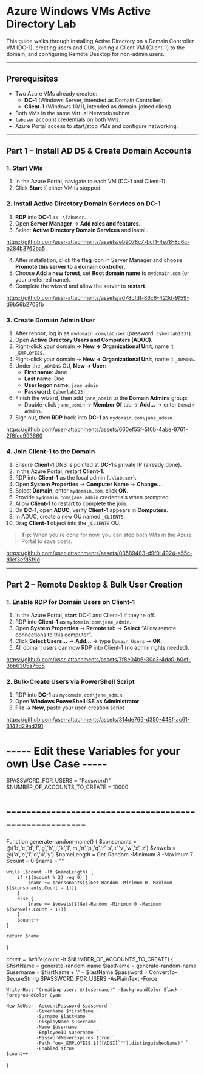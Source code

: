 # Azure Windows VMs Active Directory Lab

This guide walks through installing Active Directory on a Domain Controller VM (DC-1), creating users and OUs, joining a Client VM (Client-1) to the domain, and configuring Remote Desktop for non-admin users.  

---

## Prerequisites

- Two Azure VMs already created:
  - **DC-1** (Windows Server, intended as Domain Controller)
  - **Client-1** (Windows 10/11, intended as domain-joined client)
- Both VMs in the same Virtual Network/subnet.
- `labuser` account credentials on both VMs.
- Azure Portal access to start/stop VMs and configure networking.

---

## Part 1 – Install AD DS & Create Domain Accounts

### 1. Start VMs
1. In the Azure Portal, navigate to each VM (DC-1 and Client-1).
2. Click **Start** if either VM is stopped.

### 2. Install Active Directory Domain Services on DC-1
1. **RDP** into **DC-1** as `.\labuser`.
2. Open **Server Manager** → **Add roles and features**.
3. Select **Active Directory Domain Services** and install.

https://github.com/user-attachments/assets/eb9078c7-bcf1-4e78-8c6c-b284b3762ba5
   
4. After installation, click the **flag** icon in Server Manager and choose **Promote this server to a domain controller**.
5. Choose **Add a new forest**, set **Root domain name** to `mydomain.com` (or your preferred name).
6. Complete the wizard and allow the server to **restart**.


https://github.com/user-attachments/assets/ad78bfdf-86c6-423d-9f59-d9b56b2703fb


### 3. Create Domain Admin User
1. After reboot, log in as `mydomain.com\labuser` (password: `Cyberlab123!`).
2. Open **Active Directory Users and Computers (ADUC)**.
3. Right-click your domain → **New → Organizational Unit**, name it `_EMPLOYEES`.
4. Right-click your domain → **New → Organizational Unit**, name it `_ADMINS`.
5. Under the `_ADMINS` OU, **New → User**:
   - **First name**: Jane  
   - **Last name**: Doe  
   - **User logon name**: `jane_admin`  
   - **Password**: `Cyberlab123!`  
6. Finish the wizard, then add `jane_admin` to the **Domain Admins** group:
   - Double-click `jane_admin` → **Member Of** tab → **Add…** → enter `Domain Admins`.
7. Sign out, then **RDP** back into **DC-1** as `mydomain.com\jane_admin`.


https://github.com/user-attachments/assets/660ef55f-5f0b-4abe-9761-2f6fec993660


### 4. Join Client-1 to the Domain
1. Ensure **Client-1** DNS is pointed at **DC-1**’s private IP (already done).
2. In the Azure Portal, restart **Client-1**.
3. RDP into **Client-1** as the local admin (`.\labuser`).
4. Open **System Properties** → **Computer Name** → **Change…**.
5. Select **Domain**, enter `mydomain.com`, click **OK**.
6. Provide `mydomain.com\jane_admin` credentials when prompted.
7. Allow **Client-1** to restart to complete the join.
8. On **DC-1**, open **ADUC**, verify **Client-1** appears in **Computers**.
9. In ADUC, create a new OU named `_CLIENTS`.
10. Drag **Client-1** object into the `_CLIENTS` OU.

> **Tip:** When you’re done for now, you can stop both VMs in the Azure Portal to save costs.



https://github.com/user-attachments/assets/03589483-d9f0-4924-a55c-d1ef3efd5f9d



---

## Part 2 – Remote Desktop & Bulk User Creation

### 1. Enable RDP for Domain Users on Client-1
1. In the Azure Portal, **start** DC-1 and Client-1 if they’re off.
2. RDP into **Client-1** as `mydomain.com\jane_admin`.
3. Open **System Properties** → **Remote** tab → **Select** “Allow remote connections to this computer”.
4. Click **Select Users…** → **Add…** → type `Domain Users` → **OK**.
5. All domain users can now RDP into Client-1 (no admin rights needed).


https://github.com/user-attachments/assets/7f8e04b6-30c3-4da0-b0cf-3bb6305a7565


### 2. Bulk-Create Users via PowerShell Script
1. RDP into **DC-1** as `mydomain.com\jane_admin`.
2. Open **Windows PowerShell ISE** **as Administrator**.
3. **File → New**, paste your user-creation script


https://github.com/user-attachments/assets/314de766-d350-448f-ac61-3143d29ad291



   ###
   
   
   # ----- Edit these Variables for your own Use Case ----- #
$PASSWORD_FOR_USERS   = "Password1"
$NUMBER_OF_ACCOUNTS_TO_CREATE = 10000
# ------------------------------------------------------ #

Function generate-random-name() {
    $consonants = @('b','c','d','f','g','h','j','k','l','m','n','p','q','r','s','t','v','w','x','z')
    $vowels = @('a','e','i','o','u','y')
    $nameLength = Get-Random -Minimum 3 -Maximum 7
    $count = 0
    $name = ""

    while ($count -lt $nameLength) {
        if ($($count % 2) -eq 0) {
            $name += $consonants[$(Get-Random -Minimum 0 -Maximum $($consonants.Count - 1))]
        }
        else {
            $name += $vowels[$(Get-Random -Minimum 0 -Maximum $($vowels.Count - 1))]
        }
        $count++
    }

    return $name

}

$count = 1
while ($count -lt $NUMBER_OF_ACCOUNTS_TO_CREATE) {
    $fisrtName = generate-random-name
    $lastName = generate-random-name
    $username = $fisrtName + '.' + $lastName
    $password = ConvertTo-SecureString $PASSWORD_FOR_USERS -AsPlainText -Force

    Write-Host "Creating user: $($username)" -BackgroundColor Black -ForegroundColor Cyan
    
    New-AdUser -AccountPassword $password `
               -GivenName $firstName `
               -Surname $lastName `
               -DisplayName $username `
               -Name $username `
               -EmployeeID $username `
               -PasswordNeverExpires $true `
               -Path "ou=_EMPLOYEES,$(([ADSI]`"").distinguishedName)" `
               -Enabled $true
    $count++
}


##
